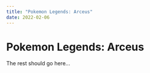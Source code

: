 ```yaml
---
title: "Pokemon Legends: Arceus"
date: 2022-02-06
---
```


# Pokemon Legends: Arceus

The rest should go here...
